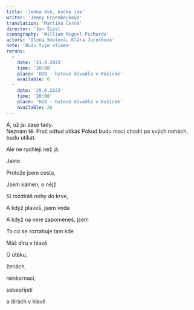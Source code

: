 ```yaml
---
title: 'Jedna dvě, kočka jde'
writer: 'Jenny Erpenbecková'
translation: 'Martina Černá'
director: 'Jan Šípal'
scenography: 'William Miguel Pichardo'
actors: 'Ilona Smolová, Klára Jurečková'
note: 'Budu tvým stínem'
reruns:
  -  
    date: '21.4.2023'
    time: '20:00'
    place: 'H2O - bytové divadlo v Košické'
    available: 0
  -  
    date: '25.6.2023'
    time: '20:00'
    place: 'H2O - bytové divadlo v Košické'
    available: 20
---
```

<r>Á, už jsi zase tady.
</r>  
<r>Neznám tě.</r>
<r>Proč odtud utíkáš</r>
<r>Pokud budu moci chodit po svých nohách, budu utíkat.</r>

Ale ne rychleji než já.

Jakto.

Protože jsem cesta,

Jsem kámen, o nějž

Si rozdíráš nohy do krve,

A když plaveš, jsem voda

A když na mne zapomeneš, jsem

To co se roztahuje tam kde

Máš díru v hlavě.
</p>

<p>
O útěku,

ženách,

reinkarnaci,

sebepřijetí

a dírách v hlavě
</p>  
